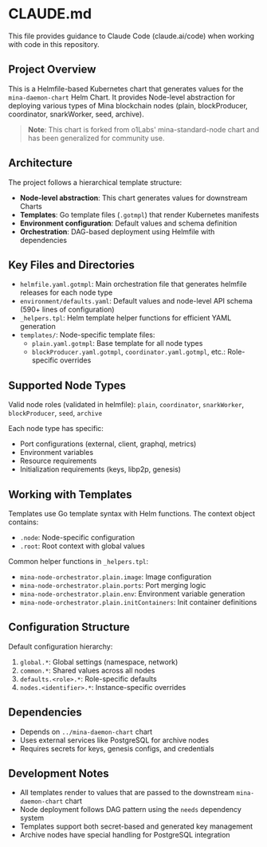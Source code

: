 # CLAUDE.md

This file provides guidance to Claude Code (claude.ai/code) when working with code in this repository.

## Project Overview

This is a Helmfile-based Kubernetes chart that generates values for the `mina-daemon-chart` Helm Chart. It provides Node-level abstraction for deploying various types of Mina blockchain nodes (plain, blockProducer, coordinator, snarkWorker, seed, archive).

> **Note**: This chart is forked from o1Labs' mina-standard-node chart and has been generalized for community use.

## Architecture

The project follows a hierarchical template structure:
- **Node-level abstraction**: This chart generates values for downstream Charts
- **Templates**: Go template files (`.gotmpl`) that render Kubernetes manifests
- **Environment configuration**: Default values and schema definition
- **Orchestration**: DAG-based deployment using Helmfile with dependencies

## Key Files and Directories

- `helmfile.yaml.gotmpl`: Main orchestration file that generates helmfile releases for each node type
- `environment/defaults.yaml`: Default values and node-level API schema (590+ lines of configuration)
- `_helpers.tpl`: Helm template helper functions for efficient YAML generation
- `templates/`: Node-specific template files:
  - `plain.yaml.gotmpl`: Base template for all node types
  - `blockProducer.yaml.gotmpl`, `coordinator.yaml.gotmpl`, etc.: Role-specific overrides

## Supported Node Types

Valid node roles (validated in helmfile): `plain`, `coordinator`, `snarkWorker`, `blockProducer`, `seed`, `archive`

Each node type has specific:
- Port configurations (external, client, graphql, metrics)
- Environment variables
- Resource requirements
- Initialization requirements (keys, libp2p, genesis)

## Working with Templates

Templates use Go template syntax with Helm functions. The context object contains:
- `.node`: Node-specific configuration
- `.root`: Root context with global values

Common helper functions in `_helpers.tpl`:
- `mina-node-orchestrator.plain.image`: Image configuration
- `mina-node-orchestrator.plain.ports`: Port merging logic
- `mina-node-orchestrator.plain.env`: Environment variable generation
- `mina-node-orchestrator.plain.initContainers`: Init container definitions

## Configuration Structure

Default configuration hierarchy:
1. `global.*`: Global settings (namespace, network)
2. `common.*`: Shared values across all nodes
3. `defaults.<role>.*`: Role-specific defaults
4. `nodes.<identifier>.*`: Instance-specific overrides

## Dependencies

- Depends on `../mina-daemon-chart` chart
- Uses external services like PostgreSQL for archive nodes
- Requires secrets for keys, genesis configs, and credentials

## Development Notes

- All templates render to values that are passed to the downstream `mina-daemon-chart` chart
- Node deployment follows DAG pattern using the `needs` dependency system
- Templates support both secret-based and generated key management
- Archive nodes have special handling for PostgreSQL integration